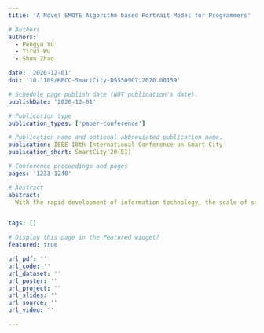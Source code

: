 ```yaml
---
title: 'A Novel SMOTE Algorithm based Portrait Model for Programmers'

# Authors
authors:
  - Pengyu Yu
  - Yirui Wu
  - Shun Zhao

date: '2020-12-01'
doi: '10.1109/HPCC-SmartCity-DSS50907.2020.00159'

# Schedule page publish date (NOT publication's date).
publishDate: '2020-12-01'

# Publication type
publication_types: ['paper-conference']

# Publication name and optional abbreviated publication name.
publication: IEEE 18th International Conference on Smart City
publication_short: SmartCity'20(EI)

# Conference proceedings and pages
pages: '1233-1240'

# Abstract
abstract: 
  With the rapid development of information technology, the scale of software products is getting larger. In order to ensure code quality, it's necessary to collect log information in the continuous integration development process, analyze the behavior of developers, build developer user profile models, and provide personalized suggestions to developers based on profile information. All these processes can be defined as goals of user portrait model. Essentially, user portrait model is designed to model users' coding behaviours based on a large amount of data. However, current methods often suffer from the problem of imbalanced data, which is the core challenge for a successful portrait model. In fact, most parts of log information refer to regular programmers, while only few samples correspond to programmers who are supposed to be improved by suggestions from the portrait model. To solve this problem, we propose to adopt SMOTE Algorithm to deal with the imbalanced log data, which is the core innovation of the proposed method. Experiments show the proposed SMOTE Algorithm based model could accurately classify programmers' personality types and offer suggestions.


tags: []

# Display this page in the Featured widget?
featured: true

url_pdf: ''
url_code: ''
url_dataset: ''
url_poster: ''
url_project: ''
url_slides: ''
url_source: ''
url_video: ''

---
```


